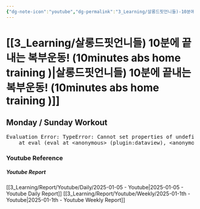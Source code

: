 ```yaml
---
{"dg-note-icon":"youtube","dg-permalink":"3_Learning/살롱드핏언니들)-10분에-끝내는-복부운동!-(10minutes-abs-home-training-)","created-date":"2025-01-05 1:19:44 pm","date":"2025-01-05","type":"youtube","tags":["youtube","workout"],"aliases":null,"youtuber":"제이제이","channelName":"제이제이살롱드핏","link":"https://www.youtube.com/watch?v=AE9a5t1ZzFo","img":"https://img.youtube.com/vi/AE9a5t1ZzFo/0.jpg","dg-publish":true,"permalink":"/3_Learning/살롱드핏언니들)-10분에-끝내는-복부운동!-(10minutes-abs-home-training-)/","dgPassFrontmatter":true,"noteIcon":"youtube"}
---
```


# [[3_Learning/살롱드핏언니들) 10분에 끝내는 복부운동! (10minutes abs home training )\|살롱드핏언니들) 10분에 끝내는 복부운동! (10minutes abs home training )]]
## Monday / Sunday Workout


<pre class="dataview dataview-error">Evaluation Error: TypeError: Cannot set properties of undefined (setting 'innerHTML')
    at eval (eval at &lt;anonymous&gt; (plugin:dataview), &lt;anonymous&gt;:9:21)</pre>















### Youtube Reference
##### Youtube Report
[[3_Learning/Report/Youtube/Daily/2025-01-05 - Youtube\|2025-01-05 - Youtube Daily Report]]
[[3_Learning/Report/Youtube/Weekly/2025-01-1th - Youtube\|2025-01-1th - Youtube Weekly Report]]




